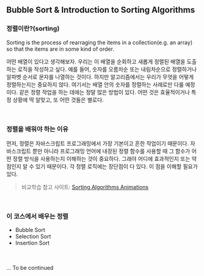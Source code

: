 ## Bubble Sort & Introduction to Sorting Algorithms

### 정렬이란?(sorting)

Sorting is the process of rearraging the items in a collection(e.g. an array) so that the items are in some kind of order.

어떤 배열이 있다고 생각해보자. 우리는 이 배열을 순회하고 새롭게 정렬된 배열을 도출하는 로직을 작성하고 싶다. 예를 들어, 숫자를 오름차순 또는 내림차순으로 정렬하거나 알파벳 순서로 문자를 나열하는 것이다. 하지만 알고리즘에서는 우리가 무엇을 어떻게 정렬하는지는 중요하지 않다. 여기서는 배열 안의 숫자를 정렬하는 사례로만 다룰 예정이다.
같은 정렬 작업을 하는 데에는 정말 많은 방법이 있다. 어떤 것은 효율적이거나 특정 상황에 딱 알맞고, 또 어떤 것들은 별로다.

<br/>

### 정렬을 배워야 하는 이유

먼저, 정렬은 자바스크립트 프로그래밍에서 가장 기본이고 흔한 작업이기 때문이다. 자바스크립트 뿐만 아니라 프로그래밍 언어에 내장된 정렬 함수를 사용할 때 그 함수가 어떤 정렬 방식을 사용하는지 이해하는 것이 중요하다. 그래야 어디에 효과적인지 또는 약점인지 알 수 있기 때문이다. 각 정렬 로직에는 장단점이 다 있다. 이 점을 이해할 필요가 있다.

> 비교학습 참고 사이트: [Sorting Algorithms Animations](https://www.toptal.com/developers/sorting-algorithms)

<br/>

### 이 코스에서 배우는 정렬

- Bubble Sort
- Selection Sort
- Insertion Sort

<br></br>
... To be continued
